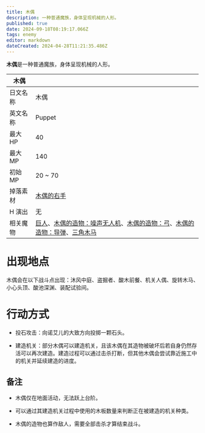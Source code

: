 ```yaml
---
title: 木偶
description: 一种普通魔族，身体呈现机械的人形。
published: true
date: 2024-09-18T08:19:17.066Z
tags: enemy
editor: markdown
dateCreated: 2024-04-28T11:21:35.486Z
---
```


**木偶**是一种普通魔族，身体呈现机械的人形。

<!-- 在这里放置图像 -->

| 木偶 ||
| - | - |
| 日文名称 | <span lang="ja">木偶</span> |
| 英文名称 | Puppet |
| 最大 HP | 40 |
| 最大 MP | 140 |
| 初始 MP | 20 ~ 70 |
| 掉落素材 | [木偶的右手](/zh/item/golem’s-right-hand) |
| H 演出 | 无 |
| 相关魔物 | [巨人](/zh/enemy/giant)、[木偶的造物：噪声无人机](/zh/enemy/golemtoy-rm)、[木偶的造物：弓](/zh/enemy/golemtoy-bow)、[木偶的造物：导弹](/zh/enemy/golemtoy-pod)、[三角木马](/zh/enemy/wooden-horse) |

# 出现地点

木偶会在以下战斗点出现：沐风中庭、盗掘者、酸木前餐、机关人偶、旋转木马、小心头顶、酸池深渊、装配试验间。

# 行动方式

- 投石攻击：向诺艾儿的大致方向投掷一颗石头。

- 建造机关：部分木偶可以建造机关，且该木偶在其造物被破坏后若自身仍然存活可以再次建造。建造过程可以通过击杀打断，但其他木偶会尝试靠近施工中的机关并延续建造的进度。

## 备注

- 木偶仅在地面活动，无法跃上台阶。

- 可以通过其建造机关过程中使用的木板数量来判断正在被建造的机关种类。

- 木偶的造物也算作敌人，需要全部击杀才算结束战斗。

